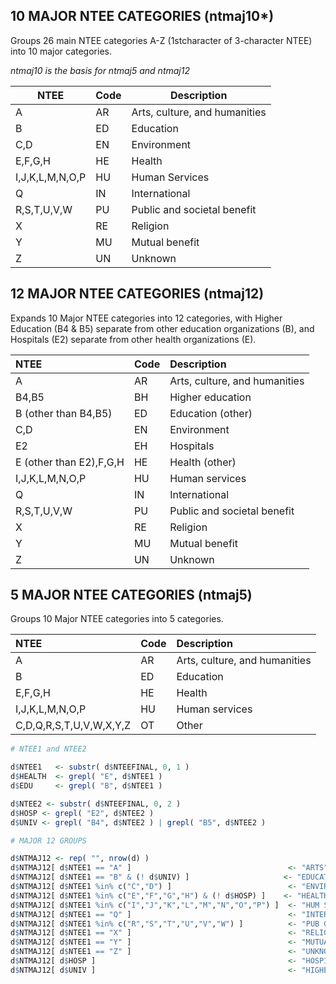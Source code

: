 ## 10 MAJOR NTEE CATEGORIES (ntmaj10*)

Groups 26 main NTEE categories A-Z (1stcharacter of 3-character NTEE) into 10 major categories.

*ntmaj10 is the basis for ntmaj5 and ntmaj12*

| NTEE            | Code | Description                   |
|-----------------|------|-------------------------------|
| A               | AR   | Arts, culture, and humanities |
| B               | ED   | Education                     |
| C,D             | EN   | Environment                   |
| E,F,G,H         | HE   | Health                        |
| I,J,K,L,M,N,O,P | HU   | Human Services                |
| Q               | IN   | International                 |
| R,S,T,U,V,W     | PU   | Public and societal benefit   |
| X               | RE   | Religion                      |
| Y               | MU   | Mutual benefit                |
| Z               | UN   | Unknown                       |


 
## 12 MAJOR NTEE CATEGORIES (ntmaj12)
Expands 10 Major NTEE categories into 12 categories, with Higher Education (B4 & B5) separate from other education organizations (B), and Hospitals (E2) separate from other health organizations (E).

|NTEE| Code| Description|
|:----|:----|:----|
|A| AR| Arts, culture, and humanities|
|B4,B5| BH| Higher education|
|B (other than B4,B5)| ED| Education (other)|
|C,D|EN| Environment|
|E2| EH| Hospitals|
|E (other than E2),F,G,H|HE| Health (other)|
|I,J,K,L,M,N,O,P|HU| Human services|
|Q| IN| International|
|R,S,T,U,V,W|PU| Public and societal benefit|
|X| RE| Religion|
|Y| MU| Mutual benefit|
|Z| UN| Unknown|

 
## 5 MAJOR NTEE CATEGORIES (ntmaj5)
Groups 10 Major NTEE categories into 5 categories.

|NTEE| Code| Description|
|:----|:----|:----|
| A |  AR  |  Arts, culture, and humanities | 
| B  |   ED   | Education | 
| E,F,G,H  | HE  |  Health | 
| I,J,K,L,M,N,O,P |  HU  |  Human services | 
| C,D,Q,R,S,T,U,V,W,X,Y,Z  | OT  |  Other | 


```r
# NTEE1 and NTEE2 

d$NTEE1   <- substr( d$NTEEFINAL, 0, 1 )
d$HEALTH  <- grepl( "E", d$NTEE1 )
d$EDU     <- grepl( "B", d$NTEE1 )

d$NTEE2 <- substr( d$NTEEFINAL, 0, 2 )
d$HOSP <- grepl( "E2", d$NTEE2 )
d$UNIV <- grepl( "B4", d$NTEE2 ) | grepl( "B5", d$NTEE2 )

# MAJOR 12 GROUPS 

d$NTMAJ12 <- rep( "", nrow(d) )
d$NTMAJ12[ d$NTEE1 == "A" ]                                   <- "ARTS"
d$NTMAJ12[ d$NTEE1 == "B" & (! d$UNIV) ]                     <- "EDUCATION"
d$NTMAJ12[ d$NTEE1 %in% c("C","D") ]                          <- "ENVIRONMENT"
d$NTMAJ12[ d$NTEE1 %in% c("E","F","G","H") & (! d$HOSP) ]    <- "HEALTH"
d$NTMAJ12[ d$NTEE1 %in% c("I","J","K","L","M","N","O","P") ]  <- "HUM SERV"
d$NTMAJ12[ d$NTEE1 == "Q" ]                                   <- "INTERNATIONAL"
d$NTMAJ12[ d$NTEE1 %in% c("R","S","T","U","V","W") ]          <- "PUB GOOD"
d$NTMAJ12[ d$NTEE1 == "X" ]                                   <- "RELIGION"
d$NTMAJ12[ d$NTEE1 == "Y" ]                                   <- "MUTUAL"
d$NTMAJ12[ d$NTEE1 == "Z" ]                                   <- "UNKNOWN"
d$NTMAJ12[ d$HOSP ]                                           <- "HOSPITAL"
d$NTMAJ12[ d$UNIV ]                                           <- "HIGHER ED"
```
